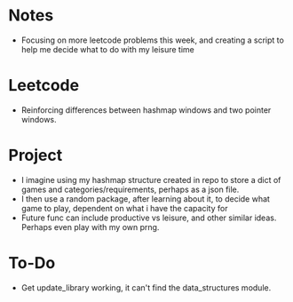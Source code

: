 # Notes
- Focusing on more leetcode problems this week, and creating a script to help me decide what to do with my leisure time

# Leetcode
- Reinforcing differences between hashmap windows and two pointer windows.


# Project
- I imagine using my hashmap structure created in repo to store a dict of games and categories/requirements, perhaps as a json file.
- I then use a random package, after learning about it, to decide what game to play, dependent on what i have the capacity for
- Future func can include productive vs leisure, and other similar ideas.  Perhaps even play with my own prng. 

# To-Do
- Get update_library working, it can't find the data_structures module. 